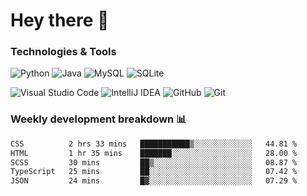 # Hey there 👋

### Technologies & Tools

![Python](https://img.shields.io/badge/python-3670A0?style=for-the-badge&logo=python&logoColor=ffdd54)
![Java](https://img.shields.io/badge/java-%23ED8B00.svg?style=for-the-badge&logo=openjdk&logoColor=white)
![MySQL](https://img.shields.io/badge/mysql-4479A1.svg?style=for-the-badge&logo=mysql&logoColor=white)
![SQLite](https://img.shields.io/badge/sqlite-%2307405e.svg?style=for-the-badge&logo=sqlite&logoColor=white)

![Visual Studio Code](https://img.shields.io/badge/Visual%20Studio%20Code-0078d7.svg?style=for-the-badge&logo=visual-studio-code&logoColor=white)
![IntelliJ IDEA](https://img.shields.io/badge/IntelliJIDEA-000000.svg?style=for-the-badge&logo=intellij-idea&logoColor=white)
![GitHub](https://img.shields.io/badge/github-%23121011.svg?style=for-the-badge&logo=github&logoColor=white)
![Git](https://img.shields.io/badge/git-%23F05033.svg?style=for-the-badge&logo=git&logoColor=white)

### Weekly development breakdown 📊
<!--START_SECTION:waka-->

```txt
CSS          2 hrs 33 mins   ███████████▒░░░░░░░░░░░░░   44.81 %
HTML         1 hr 35 mins    ███████░░░░░░░░░░░░░░░░░░   28.00 %
SCSS         30 mins         ██▒░░░░░░░░░░░░░░░░░░░░░░   08.87 %
TypeScript   25 mins         ██░░░░░░░░░░░░░░░░░░░░░░░   07.42 %
JSON         24 mins         █▓░░░░░░░░░░░░░░░░░░░░░░░   07.29 %
```

<!--END_SECTION:waka-->

